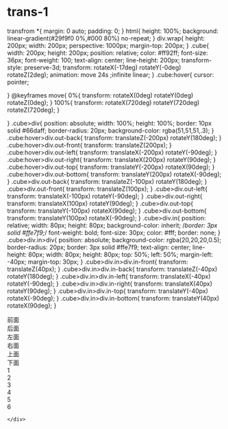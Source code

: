 # trans-1
transfrom
*{
	margin: 0 auto;
	padding: 0;
}
html{
	height: 100%;
	background: linear-gradient(#29f9f0 0%,#000 80%) no-repeat;
}
div.wrap{
	height: 200px;
	width: 200px;
	perspective: 1000px;
	margin-top: 200px;
}
.cube{
	width: 200px;
	height: 200px;
	position: relative;
	color: #ff92ff;
	font-size: 36px;
	font-weight: 100;
	text-align: center;
	line-height: 200px;
	transform-style: preserve-3d;
	transform: rotateX(-17deg) rotateY(-0deg) rotateZ(2deg);
	animation: move 24s ;infinite linear;
}
.cube:hover{
	cursor: pointer;

}
@keyframes move{
	0%{
		transform: rotateX(0deg) rotateY(0deg) rotateZ(0deg);
	}
	100%{
		transform: rotateX(720deg) rotateY(720deg) rotateZ(720deg);
	}

}
.cube>div{
	position: absolute;
	width: 100%;
	height: 100%;
	border: 10px solid #66daff;
	border-radius: 20px;
	background-color: rgba(51,51,51,.3);
}
.cube:hover>div.out-back{
	transform: translateZ(-200px) rotateY(180deg);
}
.cube:hover>div.out-front{
	transform: translateZ(200px);
}
.cube:hover>div.out-left{
	transform: translateX(-200px) rotateY(-90deg);
}
.cube:hover>div.out-right{
	transform: translateX(200px) rotateY(90deg);
}
.cube:hover>div.out-top{
	transform: translateY(-200px) rotateX(90deg);
}
.cube:hover>div.out-bottom{
	transform: translateY(200px) rotateX(-90deg);
}
.cube>div.out-back{
	transform: translateZ(-100px) rotateY(180deg);
}
.cube>div.out-front{
	transform: translateZ(100px);
}
.cube>div.out-left{
	transform: translateX(-100px) rotateY(-90deg);
}
.cube>div.out-right{
	transform: translateX(100px) rotateY(90deg);
}
.cube>div.out-top{
	transform: translateY(-100px) rotateX(90deg);
}
.cube>div.out-bottom{
	transform: translateY(100px) rotateX(-90deg);
}
.cube>div.in{
	position: relative;
	width: 80px;
	height: 80px;
	background-color: inherit;
	/*border: 3px solid #ffe7f9;*/
	font-weight: bold;
	font-size: 30px;
	color: #fff;
	border: none;
}
.cube>div.in>div{
	position: absolute;
	background-color: rgba(20,20,20,0.5);
	border-radius: 20px;
	border: 3px solid #ffe7f9;
	text-align: center;
	line-height: 80px;
	width: 80px;
	height: 80px;
	top: 50%;
	left: 50%;
	margin-left: -40px;
	margin-top: 30px;
}
.cube>div.in>div.in-front{
	transform: translateZ(40px);
}
.cube>div.in>div.in-back{
	transform: translateZ(-40px) rotateY(180deg);
}
.cube>div.in>div.in-left{
	transform: translateX(-40px) rotateY(-90deg);
}
.cube>div.in>div.in-right{
	transform: translateX(40px) rotateY(90deg);
}
.cube>div.in>div.in-top{
	transform: translateY(-40px) rotateX(-90deg);
}
.cube>div.in>div.in-bottom{
	transform: translateY(40px) rotateX(90deg);
}

<html lang="en">
<head>
	<title>transfrom</title>
	<meta charest="utf-8">
	<link rel="stylesheet" type="text/css" href="transfrom.css">
</head>
<body>
<div class="wrap">
	<div class="cube">
		<div class="out-front">前面</div>
		<div class="out-back">后面</div>
		<div class="out-left">左面</div>
		<div class="out-right">右面</div>
		<div class="out-top">上面</div>
		<div class="out-bottom">下面</div>
		<div class="in">
			<div class="in-front">1</div>
			<div class="in-back">2</div>
			<div class="in-left">3</div>
			<div class="in-right">4</div>
			<div class="in-top">5</div>
			<div class="in-bottom">6</div>
		</div>
		
	</div>
</div>
</body>
</html>
